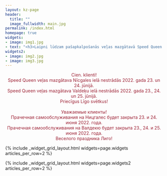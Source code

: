 ```yaml
---
layout: kz-page
header:
  title: ""
  image_fullwidth: main.jpg
permalink: /index.html
homepage: true
widgets:
- image: img1.jpg
- text: "<h3>Laipni lūdzam pašapkalpošanās veļas mazgātavā Speed Queen!</h3><br/>Pie mums var izmazgāt praktiski visu.<br/><h3>Приглашаем вас в прачечную самообслуживания Speed Queen!</h3><br/>У нас можно постирать практически всё."
widgets2:
- image: img2.jpg
- image: img3.jpg
---
```


<!-- <center>
<p style="color:#A7C957">Speed Queen veļas mazgātava Valdeķu ielā atkal atvērta! Darba laiks: piektdiena, sestdiena, svētdiena, pirmdiena no 11:00 līdz 19:00. Informatīvais tālrunis: +371 29266564. <br/>
<br/>
Прачечная самообслуживания на Валдекю снова открыта! Время работы: пятница, суббота, воскресенье, понедельник с 11:00 до 19:00. Телефон для информации: +371 29266564.
</p>
</center> -->

<center>
<p style="color:#9D2235">Cien. klienti!<br/>
Speed Queen veļas mazgātava Nīcgales ielā nestrādās 2022. gada 23. un 24. jūnijā.<br/>
Speed Queen veļas mazgātava Valdeķu ielā nestrādās 2022. gada 23., 24. un 25. jūnijā.<br/>
Priecīgus Līgo svētkus!<br/>
<br/>
Уважаемые клиенты!<br/>
Прачечная самообслуживания на Ницгалес будет закрыта 23. и 24. июня 2022. года.<br/>
Прачечная самообслуживания на Валдекю будет закрыта 23., 24. и 25. июня 2022. года.<br/>
Веселого праздника Лиго!
</p>
</center>

{% include _widget_grid_layout.html widgets=page.widgets articles_per_row=2 %}

{% include _widget_grid_layout.html widgets=page.widgets2 articles_per_row=2 %}

